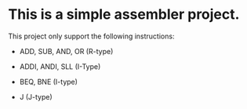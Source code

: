 # This is a simple assembler project.

This project only support the following instructions:
 - ADD, SUB, AND, OR (R-type)

 - ADDI, ANDI, SLL (I-Type)

 - BEQ, BNE  (I-type)

 - J  (J-type)

